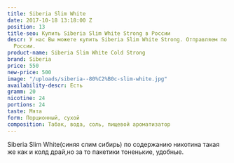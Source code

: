 ```yaml
---
title: Siberia Slim White
date: 2017-10-18 13:18:00 Z
position: 13
title-seo: Купить Siberia Slim White Strong в России
descr: У нас Вы можете купить Siberia Slim White Strong. Отправляем по всей территории
  России.
product-name: Siberia Slim White Cold Strong
brand: Siberia
price: 550
new-price: 500
image: "/uploads/siberia--80%C2%B0c-slim-white.jpg"
availability-descr: Есть
gramm: 20
nicotine: 24
portions: 24
taste: Мята
form: Порционный, сухой
composition: Табак, вода, соль, пищевой ароматизатор
---
```


Siberia Slim White(синяя слим сибирь) по содержанию никотина такая же как и колд драй,но за то пакетики тоненькие, удобные.